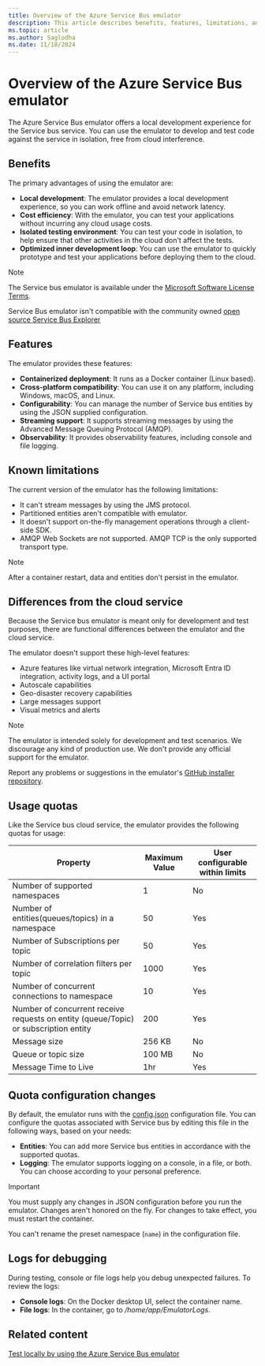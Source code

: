 ```yaml
---
title: Overview of the Azure Service Bus emulator
description: This article describes benefits, features, limitations, and other overview information for the Azure Service Bus emulator.
ms.topic: article
ms.author: Saglodha
ms.date: 11/18/2024
---
```



# Overview of the Azure Service Bus emulator

The Azure Service Bus emulator offers a local development experience for the Service bus service. You can use the emulator to develop and test code against the service in isolation, free from cloud interference.

## Benefits

The primary advantages of using the emulator are:

- **Local development**: The emulator provides a local development experience, so you can work offline and avoid network latency.
- **Cost efficiency**: With the emulator, you can test your applications without incurring any cloud usage costs.
- **Isolated testing environment**: You can test your code in isolation, to help ensure that other activities in the cloud don't affect the tests.
- **Optimized inner development loop**: You can use the emulator to quickly prototype and test your applications before deploying them to the cloud.

> [!NOTE]
> The Service bus emulator is available under the [Microsoft Software License Terms](https://github.com/Azure/azure-service-bus-emulator-installer/blob/main/EMULATOR_EULA.txt).
> 
> Service Bus emulator isn't compatible with the community owned [open source Service Bus Explorer](https://github.com/paolosalvatori/ServiceBusExplorer)

## Features

The emulator provides these features:

- **Containerized deployment**: It runs as a Docker container (Linux based).
- **Cross-platform compatibility**: You can use it on any platform, including Windows, macOS, and Linux.
- **Configurability**: You can manage the number of Service bus entities by using the JSON supplied configuration.
- **Streaming support**: It supports streaming messages by using the Advanced Message Queuing Protocol (AMQP).
- **Observability**: It provides observability features, including console and file logging.

## Known limitations

The current version of the emulator has the following limitations:

- It can't stream messages by using the JMS protocol.
- Partitioned entities aren't compatible with emulator. 
- It doesn't support on-the-fly management operations through a client-side SDK.
- AMQP Web Sockets are not supported. AMQP TCP is the only supported transport type.

> [!NOTE]
> After a container restart, data and entities don't persist in the emulator.

## Differences from the cloud service

Because the Service bus emulator is meant only for development and test purposes, there are functional differences between the emulator and the cloud service.

The emulator doesn't support these high-level features:

- Azure features like virtual network integration, Microsoft Entra ID integration, activity logs, and a UI portal
- Autoscale capabilities
- Geo-disaster recovery capabilities
- Large messages support
- Visual metrics and alerts

> [!NOTE]
> The emulator is intended solely for development and test scenarios. We discourage any kind of production use. We don't provide any official support for the emulator.
>
> Report any problems or suggestions in the emulator's [GitHub installer repository](https://github.com/Azure/azure-service-bus-emulator-installer).

## Usage quotas

Like the Service bus cloud service, the emulator provides the following quotas for usage:

| Property| Maximum Value| User configurable within limits
| ----|----|----
| Number of supported namespaces| 1 |No
| Number of entities(queues/topics) in a namespace| 50| Yes
| Number of Subscriptions per topic | 50 | Yes
| Number of correlation filters per topic | 1000 | Yes 
| Number of concurrent connections to namespace| 10 |Yes
| Number of concurrent receive requests on entity (queue/Topic) or subscription entity | 200 |Yes
| Message size  | 256 KB |No
| Queue or topic size  | 100 MB | No
| Message Time to Live | 1hr | Yes


## Quota configuration changes

By default, the emulator runs with the [config.json](https://github.com/Azure/azure-service-bus-emulator-installer/blob/main/ServiceBus-Emulator/Config/Config.json) configuration file. You can configure the quotas associated with Service bus by editing this file in the following ways, based on your needs:

- **Entities**: You can add more Service bus entities in accordance with the supported quotas. 
- **Logging**: The emulator supports logging on a console, in a file, or both. You can choose according to your personal preference.

> [!IMPORTANT]
> You must supply any changes in JSON configuration before you run the emulator. Changes aren't honored on the fly. For changes to take effect, you must restart the container.
>
> You can't rename the preset namespace (`name`) in the configuration file.

## Logs for debugging

During testing, console or file logs help you debug unexpected failures. To review the logs:

- **Console logs**: On the Docker desktop UI, select the container name.
- **File logs**: In the container, go to */home/app/EmulatorLogs*.

## Related content

[Test locally by using the Azure Service Bus emulator](test-locally-with-service-bus-emulator.md)
